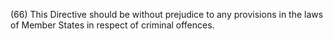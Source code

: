(66) This Directive should be without prejudice to any provisions in the laws of Member States in respect of criminal offences.